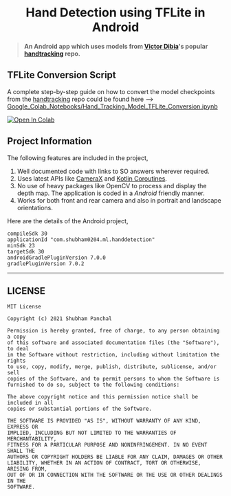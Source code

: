 <center><h1>Hand Detection using TFLite in Android</h1></center>

> **An Android app which uses models from [Victor Dibia](https://github.com/victordibia)'s 
> popular [handtracking](https://github.com/victordibia/handtracking) repo.**

## TFLite Conversion Script

A complete step-by-step guide on how to convert the model checkpoints from the 
[handtracking](https://github.com/victordibia/handtracking) repo could be 
found here --> [Google_Colab_Notebooks/Hand_Tracking_Model_TFLite_Conversion.ipynb](https://github.com/shubham0204/Google_Colab_Notebooks/blob/main/Hand_Tracking_Model_TFLite_Conversion.ipynb)

[![Open In Colab](https://colab.research.google.com/assets/colab-badge.svg)](https://colab.research.google.com/github/shubham0204/Google_Colab_Notebooks/blob/main/Hand_Tracking_Model_TFLite_Conversion.ipynb)

## Project Information

The following features are included in the project,

1. Well documented code with links to SO answers wherever required.
2. Uses latest APIs like [CameraX](https://developer.android.com/training/camerax) and [Kotlin Coroutines](https://developer.android.com/kotlin/coroutines).
3. No use of heavy packages like OpenCV to process and display the depth map. The application is coded in a
   *Android* friendly manner.
4. Works for both front and rear camera and also in portrait and landscape orientations.

Here are the details of the Android project,

```
compileSdk 30
applicationId "com.shubham0204.ml.handdetection"
minSdk 23
targetSdk 30
androidGradlePluginVersion 7.0.0
gradlePluginVersion 7.0.2
```


---

## LICENSE

```
MIT License

Copyright (c) 2021 Shubham Panchal

Permission is hereby granted, free of charge, to any person obtaining a copy
of this software and associated documentation files (the "Software"), to deal
in the Software without restriction, including without limitation the rights
to use, copy, modify, merge, publish, distribute, sublicense, and/or sell
copies of the Software, and to permit persons to whom the Software is
furnished to do so, subject to the following conditions:

The above copyright notice and this permission notice shall be included in all
copies or substantial portions of the Software.

THE SOFTWARE IS PROVIDED "AS IS", WITHOUT WARRANTY OF ANY KIND, EXPRESS OR
IMPLIED, INCLUDING BUT NOT LIMITED TO THE WARRANTIES OF MERCHANTABILITY,
FITNESS FOR A PARTICULAR PURPOSE AND NONINFRINGEMENT. IN NO EVENT SHALL THE
AUTHORS OR COPYRIGHT HOLDERS BE LIABLE FOR ANY CLAIM, DAMAGES OR OTHER
LIABILITY, WHETHER IN AN ACTION OF CONTRACT, TORT OR OTHERWISE, ARISING FROM,
OUT OF OR IN CONNECTION WITH THE SOFTWARE OR THE USE OR OTHER DEALINGS IN THE
SOFTWARE.
```

